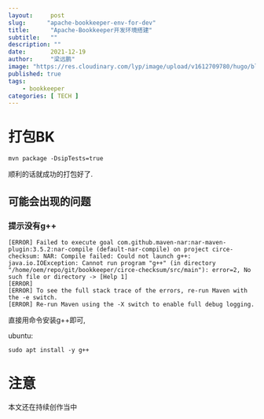 ```yaml
---
layout:     post 
slug:      "apache-bookkeeper-env-for-dev"
title:      "Apache-Bookkeeper开发环境搭建"
subtitle:   ""
description: ""
date:       2021-12-19
author:     "梁远鹏"
image: "https://res.cloudinary.com/lyp/image/upload/v1612709780/hugo/blog.github.io/pexels-matt-hardy-2568001.jpg"
published: true
tags:
    - bookkeeper
categories: [ TECH ]
---    
```


# 打包BK  

```
mvn package -DsipTests=true
```  

顺利的话就成功的打包好了.

## 可能会出现的问题

### 提示没有g++  

```log
[ERROR] Failed to execute goal com.github.maven-nar:nar-maven-plugin:3.5.2:nar-compile (default-nar-compile) on project circe-checksum: NAR: Compile failed: Could not launch g++: java.io.IOException: Cannot run program "g++" (in directory "/home/oem/repo/git/bookkeeper/circe-checksum/src/main"): error=2, No such file or directory -> [Help 1]
[ERROR] 
[ERROR] To see the full stack trace of the errors, re-run Maven with the -e switch.
[ERROR] Re-run Maven using the -X switch to enable full debug logging.

```  

直接用命令安装g++即可,   

ubuntu:
```shell
sudo apt install -y g++
```  

# 注意  
本文还在持续创作当中